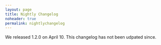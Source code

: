 ```yaml
---
layout: page
title: Nightly Changelog
noheader: true
permalink: nightlychangelog
---
```


We released 1.2.0 on April 10. This changelog has not been udpated since.

